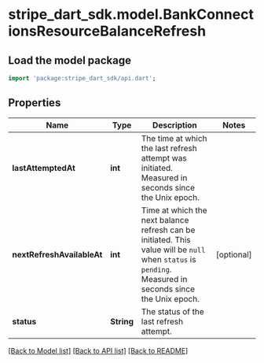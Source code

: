 # stripe_dart_sdk.model.BankConnectionsResourceBalanceRefresh

## Load the model package
```dart
import 'package:stripe_dart_sdk/api.dart';
```

## Properties
Name | Type | Description | Notes
------------ | ------------- | ------------- | -------------
**lastAttemptedAt** | **int** | The time at which the last refresh attempt was initiated. Measured in seconds since the Unix epoch. | 
**nextRefreshAvailableAt** | **int** | Time at which the next balance refresh can be initiated. This value will be `null` when `status` is `pending`. Measured in seconds since the Unix epoch. | [optional] 
**status** | **String** | The status of the last refresh attempt. | 

[[Back to Model list]](../README.md#documentation-for-models) [[Back to API list]](../README.md#documentation-for-api-endpoints) [[Back to README]](../README.md)


